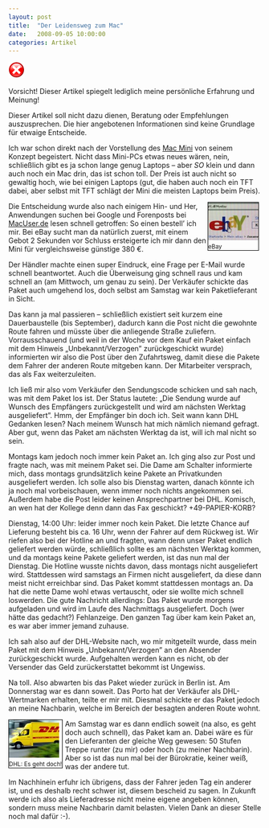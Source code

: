 ```yaml
---
layout: post
title:  "Der Leidensweg zum Mac"
date:   2008-09-05 10:00:00
categories: Artikel
---
```




<div class="warning" style="min-height: 50px; overflow: hidden">
<img src="/Bilder/Warning.png" class="backButton">
<p style="margin-top: 15px;" class="strong">Vorsicht! Dieser Artikel spiegelt
lediglich meine persönliche Erfahrung und Meinung!</p>
<p style="clear:left; margin-top: 0; margin-bottom: 0;">Dieser Artikel soll nicht dazu dienen, Beratung oder Empfehlungen auszusprechen. Die hier angebotenen Informationen sind keine Grundlage für etwaige Entscheide.</p>
</div>

<p>
Ich war schon direkt nach der Vorstellung des <a
href="http://www.apple.com/macmini/" target="_blank">Mac Mini</a> von seinem
Konzept begeistert. Nicht dass Mini-PCs etwas neues wären, nein, schließlich
gibt es ja schon lange genug Laptops – aber <i>SO</i> klein und dann auch noch
ein Mac drin, das ist schon toll. Der Preis ist auch nicht so gewaltig hoch,
wie bei einigen Laptops (gut, die haben auch noch ein TFT dabei, aber selbst
mit TFT schlägt der Mini die meisten Laptops beim Preis).
</p> 

<div style="float:right; border: 1px solid black; margin-right: 5px;"><img
src="/Bilder/ebay.jpg" alt="eBay" width="100" height="75"><br
style="clear:left"><small>eBay</small></div>

<p>
Die Entscheidung wurde also nach einigem Hin- und Her, Anwendungen suchen bei
Google und Forenposts bei <a href="http://www.macuser.de"
target="_blank">MacUser.de</a> lesen schnell getroffen: So einen bestell’ ich
mir. Bei eBay sucht man da natürlich zuerst, mit einem Gebot 2 Sekunden vor
Schluss ersteigerte ich mir dann den Mini für vergleichsweise günstige 380 €.
</p>

<p style="clear:right">
Der Händler machte einen super Eindruck, eine Frage per E-Mail wurde schnell
beantwortet. Auch die Überweisung ging schnell raus und kam schnell an (am
Mittwoch, um genau zu sein). Der Verkäufer schickte das Paket auch umgehend
los, doch selbst am Samstag war kein Paketlieferant in Sicht.
</p>

<p>
Das kann ja mal passieren – schließlich existiert seit kurzem eine
Dauerbaustelle (bis September), dadurch kann die Post nicht die gewohnte Route
fahren und müsste über die anliegende Straße zuliefern. Vorrausschauend (und
weil in der Woche vor dem Kauf ein Paket einfach mit dem Hinweis
„Unbekannt/Verzogen” zurückgeschickt wurde) informierten wir also die Post über
den Zufahrtsweg, damit diese die Pakete dem Fahrer der anderen Route mitgeben
kann. Der Mitarbeiter versprach, das als Fax weiterzuleiten.
</p>

<p>
Ich ließ mir also vom Verkäufer den Sendungscode schicken und sah nach, was mit
dem Paket los ist. Der Status lautete: „Die Sendung wurde auf Wunsch des
Empfängers zurückgestellt und wird am nächsten Werktag ausgeliefert”. Hmm, der
Empfänger bin doch ich. Seit wann kann DHL Gedanken lesen? Nach meinem Wunsch
hat mich nämlich niemand gefragt. Aber gut, wenn das Paket am nächsten Werktag
da ist, will ich mal nicht so sein.
</p>

<p>
Montags kam jedoch noch immer kein Paket an. Ich ging also zur Post und fragte
nach, was mit meinem Paket sei. Die Dame am Schalter informierte mich, dass
montags grundsätzlich keine Pakete an Privatkunden ausgeliefert werden. Ich
solle also bis Dienstag warten, danach könnte ich ja noch mal vorbeischauen,
wenn immer noch nichts angekommen sei. Außerdem habe die Post leider keinen
Ansprechpartner bei DHL. Komisch, an wen hat der Kollege denn dann das Fax
geschickt? +49-PAPIER-KORB?
</p>

<p>
Dienstag, 14:00 Uhr: leider immer noch kein Paket. Die letzte Chance auf
Lieferung besteht bis ca. 16 Uhr, wenn der Fahrer auf dem Rückweg ist. Wir
riefen also bei der Hotline an und fragten, wann denn unser Paket endlich
geliefert werden würde, schließlich sollte es am nächsten Werktag kommen, und
da montags keine Pakete geliefert werden, ist das nun mal der Dienstag. Die
Hotline wusste nichts davon, dass montags nicht ausgeliefert wird. Stattdessen
wird samstags an Firmen nicht ausgeliefert, da diese dann meist nicht
erreichbar sind. Das Paket kommt stattdessen montags an. Da hat die nette Dame
wohl etwas vertauscht, oder sie wollte mich schnell loswerden. Die gute
Nachricht allerdings: Das Paket wurde morgens aufgeladen und wird im Laufe des
Nachmittags ausgeliefert. Doch (wer hätte das gedacht?) Fehlanzeige. Den ganzen
Tag über kam kein Paket an, es war aber immer jemand zuhause.
</p>

<p>
Ich sah also auf der DHL-Website nach, wo mir mitgeteilt wurde, dass mein Paket
mit dem Hinweis „Unbekannt/Verzogen” an den Absender zurückgeschickt wurde.
Aufgehalten werden kann es nicht, ob der Versender das Geld zurückerstattet
bekommt ist Ungewiss.
</p>

<p>
Na toll. Also abwarten bis das Paket wieder zurück in Berlin ist. Am Donnerstag
war es dann soweit. Das Porto hat der Verkäufer als DHL-Wertmarken erhalten,
teilte er mir mit. Diesmal schickte er das Paket jedoch an meine Nachbarin,
welche im Bereich der besagten anderen Route wohnt.
</p>

<div style="float:left; border: 1px solid black; margin-right: 5px;"><img src="/Bilder/dhl.jpg" alt="DHL" width="100" height="75"><br style="clear:left"><small>DHL: Es geht doch!</small></div>
<p>
Am Samstag war es dann endlich soweit (na also, es geht doch auch schnell), das
Paket kam an. Dabei wäre es für den Lieferanten der gleiche Weg gewesen: 50
Stufen Treppe runter (zu mir) oder hoch (zu meiner Nachbarin). Aber so ist das
nun mal bei der Bürokratie, keiner weiß, was der andere tut.
</p>
<p style="clear: left">
Im Nachhinein erfuhr ich übrigens, dass der Fahrer jeden Tag ein anderer ist,
und es deshalb recht schwer ist, diesem bescheid zu sagen. In Zukunft werde ich
also als Lieferadresse nicht meine eigene angeben können, sondern muss meine
Nachbarin damit belasten. Vielen Dank an dieser Stelle noch mal dafür :-).
</p>
